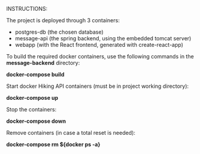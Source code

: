 INSTRUCTIONS:

The project is deployed through 3 containers:

- postgres-db (the chosen database)
- message-api (the spring backend, using the embedded tomcat server)
- webapp (with the React frontend, generated with create-react-app)

To build the required docker containers, use the following commands in the **message-backend** directory:

**docker-compose build**

Start docker Hiking API containers (must be in project working directory):

**docker-compose up**

Stop the containers:

**docker-compose down**

Remove containers (in case a total reset is needed):

**docker-compose rm ${docker ps -a}**

